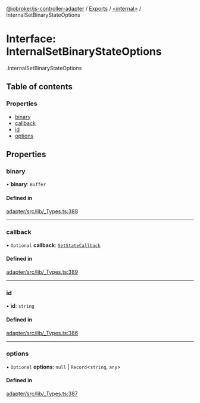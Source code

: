 [@iobroker/js-controller-adapter](../README.md) / [Exports](../modules.md) / [<internal\>](../modules/internal_.md) / InternalSetBinaryStateOptions

# Interface: InternalSetBinaryStateOptions

[<internal>](../modules/internal_.md).InternalSetBinaryStateOptions

## Table of contents

### Properties

- [binary](internal_.InternalSetBinaryStateOptions.md#binary)
- [callback](internal_.InternalSetBinaryStateOptions.md#callback)
- [id](internal_.InternalSetBinaryStateOptions.md#id)
- [options](internal_.InternalSetBinaryStateOptions.md#options)

## Properties

### binary

• **binary**: `Buffer`

#### Defined in

[adapter/src/lib/_Types.ts:388](https://github.com/ioBroker/ioBroker.js-controller/blob/ef3265a4/packages/adapter/src/lib/_Types.ts#L388)

___

### callback

• `Optional` **callback**: [`SetStateCallback`](../modules/internal_.md#setstatecallback)

#### Defined in

[adapter/src/lib/_Types.ts:389](https://github.com/ioBroker/ioBroker.js-controller/blob/ef3265a4/packages/adapter/src/lib/_Types.ts#L389)

___

### id

• **id**: `string`

#### Defined in

[adapter/src/lib/_Types.ts:386](https://github.com/ioBroker/ioBroker.js-controller/blob/ef3265a4/packages/adapter/src/lib/_Types.ts#L386)

___

### options

• `Optional` **options**: ``null`` \| `Record`<`string`, `any`\>

#### Defined in

[adapter/src/lib/_Types.ts:387](https://github.com/ioBroker/ioBroker.js-controller/blob/ef3265a4/packages/adapter/src/lib/_Types.ts#L387)
